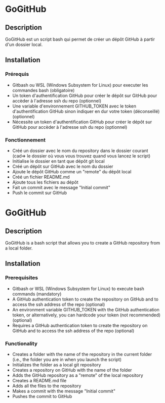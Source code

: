 # GoGitHub

## Description

GoGitHub est un script bash qui permet de créer un dépôt GitHub à partir d'un dossier local.

## Installation

### Prérequis

- Gitbash ou WSL (Windows Subsystem for Linux) pour executer les commandes bash (obligatoire)
- Un token d'authentification GitHub pour créer le dépôt sur GitHub pour accèder à l'adresse ssh du repo (optionnel)
- Une variable d'environnement GITHUB_TOKEN avec le token d'authentification GitHub sinon indiquer en dur votre token (déconseillé) (optionnel)
- Nécessite un token d'authentification GitHub pour créer le dépôt sur GitHub pour accèder à l'adresse ssh du repo (optionnel)

### Fonctionnement

- Créé un dossier avec le nom du repository dans le dossier courant (cad=> le dossier où vous vous trouvez quand vous lancez le script)
- Initialise le dossier en tant que dépôt git local
- Créé un dépôt sur GitHub avec le nom du dossier
- Ajoute le dépôt GitHub comme un "remote" du dépôt local
- Créé un fichier README.md
- Ajoute tous les fichiers au dépôt
- Fait un commit avec le message "Initial commit"
- Push le commit sur GitHub

# GoGitHub

## Description

GoGitHub is a bash script that allows you to create a GitHub repository from a local folder.

## Installation

### Prerequisites

- Gitbash or WSL (Windows Subsystem for Linux) to execute bash commands (mandatory)
- A GitHub authentication token to create the repository on GitHub and to access the ssh address of the repo (optional)
- An environment variable GITHUB_TOKEN with the GitHub authentication token, or alternatively, you can hardcode your token (not recommended) (optional)
- Requires a GitHub authentication token to create the repository on GitHub and to access the ssh address of the repo (optional)

### Functionality

- Creates a folder with the name of the repository in the current folder (i.e., the folder you are in when you launch the script)
- Initializes the folder as a local git repository
- Creates a repository on GitHub with the name of the folder
- Adds the GitHub repository as a "remote" of the local repository
- Creates a README.md file
- Adds all the files to the repository
- Makes a commit with the message "Initial commit"
- Pushes the commit to GitHub
